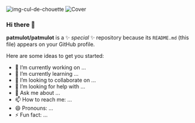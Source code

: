 ![img-cul-de-chouette](https://user-images.githubusercontent.com/80677100/132680407-2b60b394-f966-4011-b685-f2e91a0bd8f5.jpg)
![Cover](https://user-images.githubusercontent.com/80677100/img/img-cul-de-chouette.jpg)
### Hi there 👋

**patmulot/patmulot** is a ✨ _special_ ✨ repository because its `README.md` (this file) appears on your GitHub profile.

Here are some ideas to get you started:

- 🔭 I’m currently working on ...
- 🌱 I’m currently learning ...
- 👯 I’m looking to collaborate on ...
- 🤔 I’m looking for help with ...
- 💬 Ask me about ...
- 📫 How to reach me: ...
- 😄 Pronouns: ...
- ⚡ Fun fact: ...

